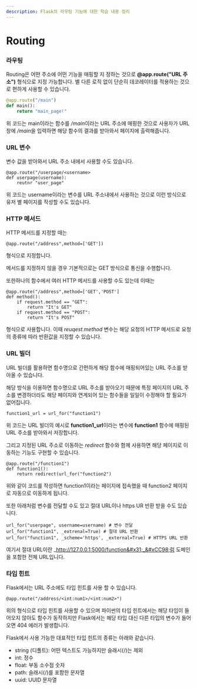 ```yaml
---
description: Flask의 라우팅 기능에 대한 학습 내용 정리
---
```


# Routing

### 라우팅

Routing은  어떤 주소에 어떤  기능을 매핑할 지 정하는 것으로 **@app.route("URL 주소")** 형식으로 지정 가능합니다. 별 다른 로직 없이 단순히 데코레이터를 적용하는 것으로 편하게 사용할 수 있습니다.

```python
@app.route("/main")
def main():
    return "main_page!"
```

위 코드는 main이라는 함수를 _/mai&#x6E;_&#xC774;라는 URL 주소에 매핑한 것으로 사용자가 URL 창에 _/mai&#x6E;_&#xC744; 입력하면 해당 함수의 결과를 받아와서 페이지에 출력해줍니다.

### URL 변수

변수 값을 받아와서 URL 주소 내에서 사용할 수도 있습니다.

```
@app.route("/userpage/<username>
def userpage(username):
    reutnr "user_page"
```

위 코드는 username이라는 변수를 URL 주소내에서 사용하는 것으로 이런 방식으로 유저 별 페이지를 작성할 수도 있습니다.

### HTTP 메서드

HTTP 메서드를 지정할 때는&#x20;

```
@app.route("/address",method=['GET'])
```

형식으로 지정합니다.

메서드를 지정하지 않을 경우 기본적으로는 GET 방식으로 통신을 수행합니다.

또한하나의 함수에서 여러 HTTP 메서드를 사용할 수도 있는데 이때는

```
@app.route("/address",method=['GET','POST']
def method():
    if request.method == "GET":
        return "It's GET"
    if request.method == "POST":
        return "It's POST"
```

형식으로 사용합니다. 이때 _reuqest.method_ 변수는 해당 요청의 HTTP 메서드로 요청의 종류에 따라 반환값을 지정할 수 있습니다.

### URL 빌더

URL 빌더를 활용하면 함수명으로 간편하게 해당 함수에 매핑되어있는 URL 주소를 받아올 수 있습니다.

해당 방식을 이용하면 함수명으로  URL 주소를 받아오기 때문에 특정 페이지의 URL 주소를 변경하더라도 해당 페이지와 연계되어 있는 함수들을 일일이 수정해야 할 필요가 없어집니다.

```
function1_url = url_for("function1")
```

위 코드는 URL 빌더의 예시로 **function1\_url**이라는 변수에 **function1** 함수에 매핑된 URL 주소를 받아와서 저장합니다.

그리고 지정된 URL 주소로 이동하는 _redirect_ 함수와 함께 사용하면 해당 페이지로 이동하는 기능도 구현할 수 있습니다.

```
@app.route("/function1")
def function1():
    return redirect(url_for("function2")
```

위와 같이 코드를 작성하면 function1이라는 페이지에 접속했을 때 function2 페이지로 자동으로 이동하게 됩니다.

또한 아래처럼 변수를 전달할 수도 있고 절대 URL이나 https UR 반환 받을 수도 있습니다.

```
url_for("userpage", username=username) # 변수 전달
url_for("function1", _extrenal=True) # 절대 URL 반환
url_for("function1", _scheme='https', _external=True) # HTTPS URL 반환
```

여기서 절대 URL이란 _http://127.0.0.1:5000/function&#x31;_&#xCC98;럼 도메인을 포함한 전체 URL입니다.

### 타입 힌트

Flask에서는 URL 주소에도 타입 힌트를 사용 할 수 있습니다.

```
@app.route("/address/<int:num1>/<int:num2>")
```

위의 형식으로 타입 힌트를 사용할 수 있으며 파이썬의 타입 힌트에서는 해당 타입이 들어오지 않아도 함수가 동작하지만 Flask에서는 해당 타입 대신 다른 타입의 변수가 들어오면 404 에러가 발생합니다.

Flask에서 사용 가능한 대표적인 타입 힌트의 종류는 아래와 같습니다.

* string (디폴트): 어떤 텍스트도 가능하지만 슬래시(/)는 제외
* int: 정수
* float: 부동 소수점 숫자
* path: 슬래시(/)를 포함한 문자열
* uuid: UUID 문자열
